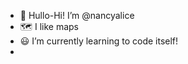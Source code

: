 - 👋 Hullo-Hi! I’m @nancyalice
- 🗺 I like maps
- 😃 I’m currently learning to code itself!
- 

<!---
nancyalicen/nancyalicen is a ✨ special ✨ repository because its `README.md` (this file) appears on your GitHub profile.
You can click the Preview link to take a look at your changes.
--->
